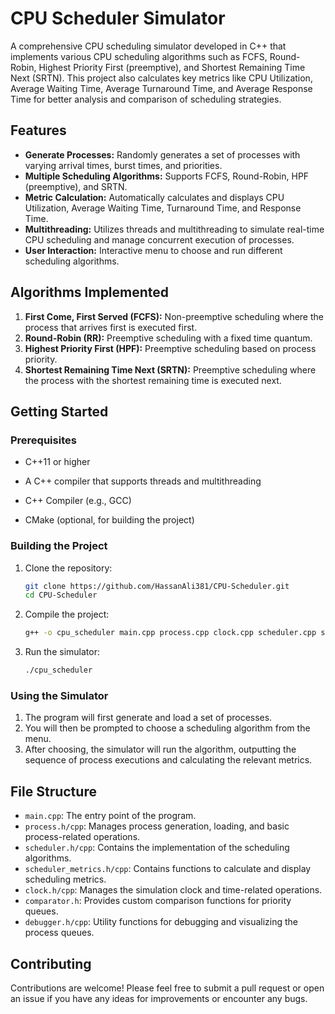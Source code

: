 # CPU Scheduler Simulator

A comprehensive CPU scheduling simulator developed in C++ that implements various CPU scheduling algorithms such as FCFS, Round-Robin, Highest Priority First (preemptive), and Shortest Remaining Time Next (SRTN). This project also calculates key metrics like CPU Utilization, Average Waiting Time, Average Turnaround Time, and Average Response Time for better analysis and comparison of scheduling strategies.

## Features

- **Generate Processes:** Randomly generates a set of processes with varying arrival times, burst times, and priorities.
- **Multiple Scheduling Algorithms:** Supports FCFS, Round-Robin, HPF (preemptive), and SRTN.
- **Metric Calculation:** Automatically calculates and displays CPU Utilization, Average Waiting Time, Turnaround Time, and Response Time.
- **Multithreading:** Utilizes threads and multithreading to simulate real-time CPU scheduling and manage concurrent execution of processes.
- **User Interaction:** Interactive menu to choose and run different scheduling algorithms.

## Algorithms Implemented

1. **First Come, First Served (FCFS):** Non-preemptive scheduling where the process that arrives first is executed first.
2. **Round-Robin (RR):** Preemptive scheduling with a fixed time quantum.
3. **Highest Priority First (HPF):** Preemptive scheduling based on process priority.
4. **Shortest Remaining Time Next (SRTN):** Preemptive scheduling where the process with the shortest remaining time is executed next.

## Getting Started

### Prerequisites
  - C++11 or higher
  - A C++ compiler that supports threads and multithreading

- C++ Compiler (e.g., GCC)
- CMake (optional, for building the project)

### Building the Project

1. Clone the repository:
    ```bash
    git clone https://github.com/HassanAli381/CPU-Scheduler.git
    cd CPU-Scheduler
    ```

2. Compile the project:
    ```bash
    g++ -o cpu_scheduler main.cpp process.cpp clock.cpp scheduler.cpp scheduler_metrics.cpp comparator.cpp debugger.cpp -lpthread
    ```

3. Run the simulator:
    ```bash
    ./cpu_scheduler
    ```

### Using the Simulator

1. The program will first generate and load a set of processes.
2. You will then be prompted to choose a scheduling algorithm from the menu.
3. After choosing, the simulator will run the algorithm, outputting the sequence of process executions and calculating the relevant metrics.

## File Structure

- `main.cpp`: The entry point of the program.
- `process.h/cpp`: Manages process generation, loading, and basic process-related operations.
- `scheduler.h/cpp`: Contains the implementation of the scheduling algorithms.
- `scheduler_metrics.h/cpp`: Contains functions to calculate and display scheduling metrics.
- `clock.h/cpp`: Manages the simulation clock and time-related operations.
- `comparator.h`: Provides custom comparison functions for priority queues.
- `debugger.h/cpp`: Utility functions for debugging and visualizing the process queues.

## Contributing

Contributions are welcome! Please feel free to submit a pull request or open an issue if you have any ideas for improvements or encounter any bugs.
